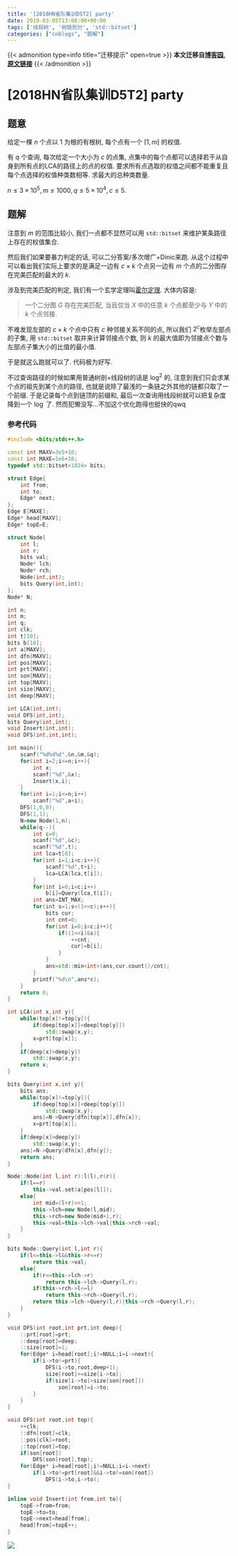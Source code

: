 ```yaml
---
title: '[2018HN省队集训D5T2] party'
date: 2019-03-05T13:08:00+00:00
tags: ['线段树', '树链剖分', 'std::bitset']
categories: ["cnblogs", "题解"]
---
```

{{< admonition type=info title="迁移提示" open=true >}}
**本文迁移自[博客园](https://rvalue.cnblogs.com), [原文链接](http://www.cnblogs.com/rvalue/archive/2019/03/05/10479709.html)**
{{< /admonition >}}

# [2018HN省队集训D5T2] party

## 题意

给定一棵 $n$ 个点以 $1$ 为根的有根树, 每个点有一个 $[1,m]$ 的权值.

有 $q$ 个查询, 每次给定一个大小为 $c$ 的点集, 点集中的每个点都可以选择若干从自身到所有点的LCA的路径上的点的权值. 要求所有点选取的权值之间都不能重复且每个点选择的权值种类数相等. 求最大的总种类数量.

$n\le 3\times 10^5,m\le 1000, q\le 5\times 10^4,c\le5$.

## 题解

注意到 $m$ 的范围比较小, 我们<span class="covered">一点都不</span>显然可以用 `std::bitset` 来维护某条路径上存在的权值集合.

然后我们如果要暴力判定的话, 可以二分答案/多次增广+Dinic来跑. 从这个过程中可以看出我们实际上要求的是满足一边有 $c\times k$ 个点另一边有 $m$ 个点的二分图存在完美匹配的最大的 $k$.

涉及到完美匹配的判定, 我们有一个玄学定理叫[霍尔定理](https://en.wikipedia.org/wiki/Hall%27s_marriage_theorem). 大体内容是:

> 一个二分图 $G$ 存在完美匹配, 当且仅当 $X$ 中的任意 $k$ 个点都至少与 $Y$ 中的 $k$ 个点邻接.

不难发现左部的 $c\times k$ 个点中只有 $c$ 种邻接关系不同的点, 所以我们 $2^c$枚举左部点的子集, 用 `std::bitset` 取并来计算邻接点个数, 则 $k$ 的最大值即为邻接点个数与左部点子集大小的比值的最小值.

于是就这么跑就可以了. 代码极为好写.

不过查询路径的时候如果用普通树剖+线段树的话是 $\log^2$ 的, 注意到我们只会求某个点的祖先到某个点的路径, 也就是说除了最浅的一条链之外其他的链都只取了一个前缀. 于是记录每个点到链顶的前缀和, 最后一次查询用线段树就可以把复杂度降到一个 $\log$ 了. <span class="covered">然而犯懒没写...不加这个优化跑得也挺快的qwq</span>

### 参考代码

```cpp
#include <bits/stdc++.h>

const int MAXV=3e5+10;
const int MAXE=1e6+10;
typedef std::bitset<1024> bits;

struct Edge{
	int from;
	int to;
	Edge* next;
};
Edge E[MAXE];
Edge* head[MAXV];
Edge* topE=E;

struct Node{
	int l;
	int r;
	bits val;
	Node* lch;
	Node* rch;
	Node(int,int);
	bits Query(int,int);
};
Node* N;

int n;
int m;
int q;
int clk;
int t[10];
bits b[10];
int a[MAXV];
int dfn[MAXV];
int pos[MAXV];
int prt[MAXV];
int son[MAXV];
int top[MAXV];
int size[MAXV];
int deep[MAXV];

int LCA(int,int);
void DFS(int,int);
bits Query(int,int);
void Insert(int,int);
void DFS(int,int,int);

int main(){
	scanf("%d%d%d",&n,&m,&q);
	for(int i=2;i<=n;i++){
		int x;
		scanf("%d",&x);
		Insert(x,i);
	}
	for(int i=1;i<=n;i++)
		scanf("%d",a+i);
	DFS(1,0,0);
	DFS(1,1);
	N=new Node(1,n);
	while(q--){
		int c=0;
		scanf("%d",&c);
		scanf("%d",t);
		int lca=t[0];
		for(int i=1;i<c;i++){
			scanf("%d",t+i);
			lca=LCA(lca,t[i]);
		}
		for(int i=0;i<c;i++)
			b[i]=Query(lca,t[i]);
		int ans=INT_MAX;
		for(int s=1;s<(1<<c);s++){
			bits cur;
			int cnt=0;
			for(int i=0;i<c;i++){
				if((1<<i)&s){
					++cnt;
					cur|=b[i];
				}
			}
			ans=std::min<int>(ans,cur.count()/cnt);
		}
		printf("%d\n",ans*c);
	}
	return 0;
}

int LCA(int x,int y){
	while(top[x]!=top[y]){
		if(deep[top[x]]<deep[top[y]])
			std::swap(x,y);
		x=prt[top[x]];
	}
	if(deep[x]>deep[y])
		std::swap(x,y);
	return x;
}

bits Query(int x,int y){
	bits ans;
	while(top[x]!=top[y]){
		if(deep[top[x]]<deep[top[y]])
			std::swap(x,y);
		ans|=N->Query(dfn[top[x]],dfn[x]);
		x=prt[top[x]];
	}
	if(deep[x]>deep[y])
		std::swap(x,y);
	ans|=N->Query(dfn[x],dfn[y]);
	return ans;
}

Node::Node(int l,int r):l(l),r(r){
	if(l==r)
		this->val.set(a[pos[l]]);
	else{
		int mid=(l+r)>>1;
		this->lch=new Node(l,mid);
		this->rch=new Node(mid+1,r);
		this->val=this->lch->val|this->rch->val;
	}
}

bits Node::Query(int l,int r){
	if(l<=this->l&&this->r<=r)
		return this->val;
	else{
		if(r<=this->lch->r)
			return this->lch->Query(l,r);
		if(this->rch->l<=l)
			return this->rch->Query(l,r);
		return this->lch->Query(l,r)|this->rch->Query(l,r);
	}
}

void DFS(int root,int prt,int deep){
	::prt[root]=prt;
	::deep[root]=deep;
	::size[root]=1;
	for(Edge* i=head[root];i!=NULL;i=i->next){
		if(i->to!=prt){
			DFS(i->to,root,deep+1);
			size[root]+=size[i->to];
			if(size[i->to]>size[son[root]])
				son[root]=i->to;
		}
	}
}

void DFS(int root,int top){
	++clk;
	::dfn[root]=clk;
	::pos[clk]=root;
	::top[root]=top;
	if(son[root])
		DFS(son[root],top);
	for(Edge* i=head[root];i!=NULL;i=i->next)
		if(i->to!=prt[root]&&i->to!=son[root])
			DFS(i->to,i->to);
}

inline void Insert(int from,int to){
	topE->from=from;
	topE->to=to;
	topE->next=head[from];
	head[from]=topE++;
}

```

![](https://pic.rvalue.moe/2021/08/02/5f3d40e127fec.jpg)
